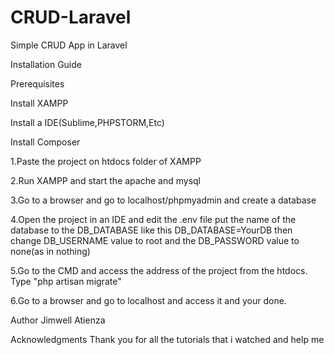 # CRUD-Laravel
Simple CRUD App in Laravel

Installation Guide

Prerequisites 

Install XAMPP 

Install a IDE(Sublime,PHPSTORM,Etc) 

Install Composer

1.Paste the project on htdocs folder of XAMPP 

2.Run XAMPP and start the apache and mysql 

3.Go to a browser and go to localhost/phpmyadmin and create a database 

4.Open the project in an IDE and edit the .env file put the name of the database to the DB_DATABASE like this DB_DATABASE=YourDB then change DB_USERNAME value to root and the DB_PASSWORD value to none(as in nothing)

5.Go to the CMD and access the address of the project from the htdocs. Type "php artisan migrate" 

6.Go to a browser and go to localhost and access it and your done.

Author Jimwell Atienza

Acknowledgments Thank you for all the tutorials that i watched and help me
